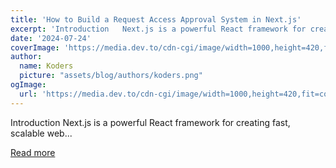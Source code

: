 ```yaml
---
title: 'How to Build a Request Access Approval System in Next.js'
excerpt: 'Introduction   Next.js is a powerful React framework for creating fast, scalable web...'
date: '2024-07-24'
coverImage: 'https://media.dev.to/cdn-cgi/image/width=1000,height=420,fit=cover,gravity=auto,format=auto/https%3A%2F%2Fdev-to-uploads.s3.amazonaws.com%2Fuploads%2Farticles%2Focei3smbap1lkdfbsyu7.png'
author:
  name: Koders
  picture: "assets/blog/authors/koders.png"
ogImage:
  url: 'https://media.dev.to/cdn-cgi/image/width=1000,height=420,fit=cover,gravity=auto,format=auto/https%3A%2F%2Fdev-to-uploads.s3.amazonaws.com%2Fuploads%2Farticles%2Focei3smbap1lkdfbsyu7.png'
---
```


Introduction   Next.js is a powerful React framework for creating fast, scalable web...

[Read more](https://dev.to/arindam_1729/how-to-build-a-request-access-approval-system-using-nextjs-p3p)
